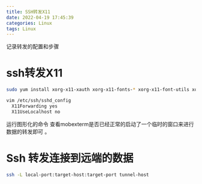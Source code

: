 ```yaml
---
title: SSH转发X11
date: 2022-04-19 17:45:39
categories: Linux
tags: Linux
---
```

记录转发的配置和步骤
# ssh转发X11
```bash
sudo yum install xorg-x11-xauth xorg-x11-fonts-* xorg-x11-font-utils xorg-x11-fonts-Type1 xclock

vim /etc/ssh/sshd_config
  X11Forwarding yes
  X11UseLocalhost no
```
运行图形化的命令 查看mobexterm是否已经正常的启动了一个临时的窗口来进行数据的转发即可 。

# Ssh 转发连接到远端的数据
```bash
ssh -L local-port:target-host:target-port tunnel-host
```
